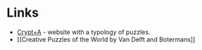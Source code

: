 

# Links
* [Crypt+A](https://www.cross-plus-a.com/help.htm) - website with a typology of puzzles.
* [[Creative Puzzles of the World by Van Delft and Botermans]]